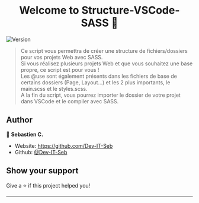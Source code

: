 <h1 align="center">Welcome to Structure-VSCode-SASS 👋</h1>
<p>
  <img alt="Version" src="https://img.shields.io/badge/version-1.0-blue.svg?cacheSeconds=2592000" />
</p>

> Ce script vous permettra de créer une structure de fichiers/dossiers pour vos projets Web avec SASS.  
> Si vous réalisez plusieurs projets Web et que vous souhaitez une base propre, ce script est pour vous !  
> Les @use sont également présents dans les fichiers de base de certains dossiers (Page, Layout...) et les 2 plus importants, le main.scss et le styles.scss.  
> A la fin du script, vous pourrez importer le dossier de votre projet dans VSCode et le compiler avec SASS.

## Author

👤 **Sebastien C.**

* Website: https://github.com/Dev-IT-Seb
* Github: [@Dev-IT-Seb](https://github.com/Dev-IT-Seb)

## Show your support

Give a ⭐️ if this project helped you!

***
